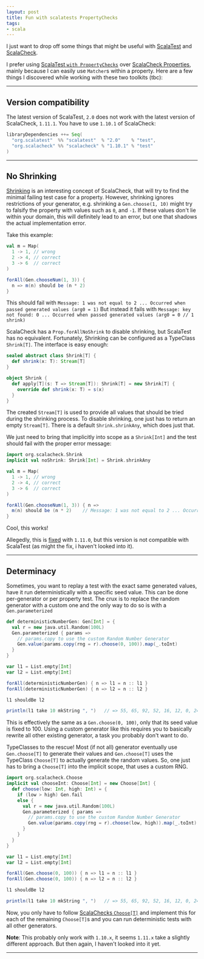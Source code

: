 ```yaml
---
layout: post
title: Fun with scalatests PropertyChecks
tags:
- scala
---
```


I just want to drop off some things that might be useful with [ScalaTest](http://www.scalatest.org/ "ScalaTest") and [ScalaCheck](http://scalacheck.org/ "ScalaCheck").

I prefer using [ScalaTest `with PropertyChecks`][1] over [ScalaCheck Properties][2], mainly because I can easily use `Matcher`s within a property.
Here are a few things I discovered while working with these two toolkits (tbc):

* * *

## Version compatibility

The latest version of ScalaTest, `2.0` does not work with the latest version of ScalaCheck, `1.11.1`.
You have to use `1.10.1` of ScalaCheck:

```scala
libraryDependencies ++= Seq(
  "org.scalatest"  %% "scalatest"  % "2.0"    % "test",
  "org.scalacheck" %% "scalacheck" % "1.10.1" % "test"
)
```

* * *

## No Shrinking

[Shrinking][3] is an interesting concept of ScalaCheck, that will try to find the minimal failing test case for a property.
However, shrinking ignores restrictions of your generator, e.g. shrinking a `Gen.choose(1, 10)` might try to falsify the property with values such as `0`, and `-1`.
If these values don't lie within your domain, this will definitely lead to an error, but one that shadows the actual implementation error.

Take this example:

```scala
val m = Map(
  1 -> 1, // wrong
  2 -> 4, // correct
  3 -> 6  // correct
)

forAll(Gen.chooseNum(1, 3)) {
  n => m(n) should be (n * 2)
}
```

This should fail with `Message: 1 was not equal to 2 ... Occurred when passed generated values (arg0 = 1)`
But instead it fails with `Message: key not found: 0 ... Occurred when passed generated values (arg0 = 0 // 1 shrink)`

ScalaCheck has a `Prop.forAllNoShrink` to disable shrinking, but ScalaTest has no equivalent.
Fortunately, Shrinking can be configured as a TypeClass `Shrink[T]`. The interface is easy enough:

```scala
sealed abstract class Shrink[T] {
  def shrink(x: T): Stream[T]
}

object Shrink {
  def apply[T](s: T => Stream[T]): Shrink[T] = new Shrink[T] {
    override def shrink(x: T) = s(x)
  }
}
```


The created `Stream[T]` is used to provide all values that should be tried during the shrinking process.
To disable shrinking, one just has to return an empty `Stream[T]`. There is a default `Shrink.shrinkAny`, which does just that.

We just need to bring that implicitly into scope as a `Shrink[Int]` and the test should fail with the proper error message:

```scala
import org.scalacheck.Shrink
implicit val noShrink: Shrink[Int] = Shrink.shrinkAny

val m = Map(
  1 -> 1, // wrong
  2 -> 4, // correct
  3 -> 6  // correct
)

forAll(Gen.chooseNum(1, 3)) { n =>
  m(n) should be (n * 2)    // Message: 1 was not equal to 2 ... Occurred when passed generated values (arg0 = 1)
}
```

Cool, this works!

Allegedly, this is [fixed](https://github.com/rickynils/scalacheck/issues/8) with `1.11.0`, but this version is not compatible with ScalaTest (as might the fix, i haven't looked into it).

* * *

## Determinacy

Sometimes, you want to replay a test with the exact same generated values, have it run deterministically with a specific seed value.
This can be done per-generator or per property test.
The crux is to replace the random generator with a custom one and the only way to do so is with a `Gen.parameterized`

```scala
def deterministicNumberGen: Gen[Int] = {
  val r = new java.util.Random(100L)
  Gen.parameterized { params =>
    // params.copy to use the custom Random Number Generator
    Gen.value(params.copy(rng = r).choose(0, 100)).map(_.toInt)
  }
}

var l1 = List.empty[Int]
var l2 = List.empty[Int]

forAll(deterministicNumberGen) { n => l1 = n :: l1 }
forAll(deterministicNumberGen) { n => l2 = n :: l2 }

l1 shouldBe l2

println(l1 take 10 mkString ", ")   // => 55, 65, 92, 52, 16, 12, 0, 24, 21, 76
```

This is effectively the same as a `Gen.choose(0, 100)`, only that its seed value is fixed to 100.
Using a custom generator like this requires you to basically rewrite all other existing generator, a task you probably don't want to do.

TypeClasses to the rescue! Most (if not all) generator eventually use `Gen.choose[T]` to generate their values and `Gen.choose[T]` uses the TypeClass `Choose[T]` to actually generate the random values.
So, one just has to bring a `Choose[T]` into the implicit scope, that uses a custom RNG.

```scala
import org.scalacheck.Choose
implicit val chooseInt: Choose[Int] = new Choose[Int] {
  def choose(low: Int, high: Int) = {
    if (low > high) Gen.fail
    else {
      val r = new java.util.Random(100L)
      Gen.parameterized { params =>
        // params.copy to use the custom Random Number Generator
        Gen.value(params.copy(rng = r).choose(low, high)).map(_.toInt)
      }
    }
  }
}

var l1 = List.empty[Int]
var l2 = List.empty[Int]

forAll(Gen.choose(0, 100)) { n => l1 = n :: l1 }
forAll(Gen.choose(0, 100)) { n => l2 = n :: l2 }

l1 shouldBe l2

println(l1 take 10 mkString ", ")   // => 55, 65, 92, 52, 16, 12, 0, 24, 21, 76
```

Now, you only have to follow [ScalaChecks `Choose[T]`](https://github.com/rickynils/scalacheck/blob/1.10.1/src/main/scala/org/scalacheck/Gen.scala#L24) and implement this for each of the remaining `Choose[T]`s and you can run deterministic tests with all other generators.

**Note**: This probably only work with `1.10.x`, it seems `1.11.x` take a slightly different approach. But then again, I haven't looked into it yet.

* * *


  [1]: http://www.scalatest.org/user_guide/generator_driven_property_checks "Generator Driven Property Checks"
  [2]: https://github.com/rickynils/scalacheck/wiki/User-Guide#properties "ScalaCheck Properties"
  [3]: https://github.com/rickynils/scalacheck/wiki/User-Guide#test-case-minimisation "Shrinking"

